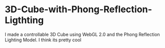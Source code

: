 # 3D-Cube-with-Phong-Reflection-Ligthting
I made a controllable 3D Cube using WebGL 2.0 and the Phong Reflection Lighting Model. I think its pretty cool
